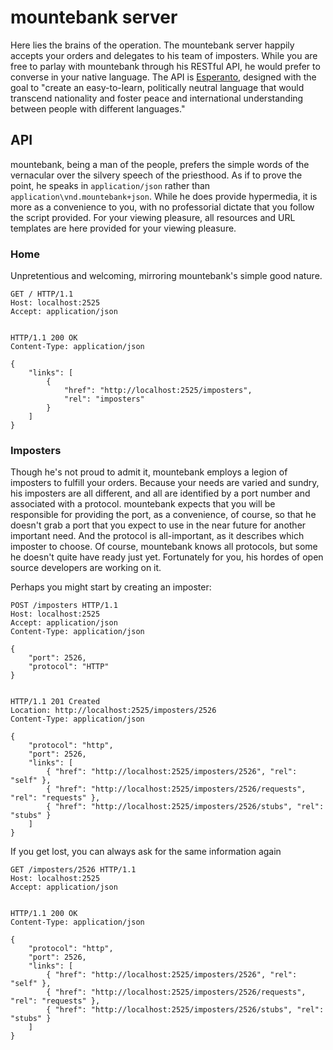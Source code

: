 # mountebank server

Here lies the brains of the operation.  The mountebank server happily accepts your
orders and delegates to his team of imposters.  While you are free to parlay with
mountebank through his RESTful API, he would prefer to converse in your native
language.  The API is [Esperanto](http://en.wikipedia.org/wiki/Esperanto), designed
with the goal to "create an easy-to-learn, politically neutral language that would
transcend nationality and foster peace and international understanding between people
with different languages."

## API

mountebank, being a man of the people, prefers the simple words of the vernacular over
the silvery speech of the priesthood.  As if to prove the point, he speaks in
`application/json` rather than `application\vnd.mountebank+json`.  While he does
provide hypermedia, it is more as a convenience to you, with no professorial dictate
that you follow the script provided.  For your viewing pleasure, all resources
and URL templates are here provided for your viewing pleasure.

### Home

Unpretentious and welcoming, mirroring mountebank's simple good nature.

    GET / HTTP/1.1
    Host: localhost:2525
    Accept: application/json


    HTTP/1.1 200 OK
    Content-Type: application/json

    {
        "links": [
            {
                "href": "http://localhost:2525/imposters",
                "rel": "imposters"
            }
        ]
    }

### Imposters

Though he's not proud to admit it, mountebank employs a legion of imposters to
fulfill your orders.  Because your needs are varied and sundry, his imposters
are all different, and all are identified by a port number and associated with
a protocol.  mountebank expects that you will be responsible for providing the
port, as a convenience, of course, so that he doesn't grab a port that you
expect to use in the near future for another important need.  And the protocol
is all-important, as it describes which imposter to choose.  Of course,
mountebank knows all protocols, but some he doesn't quite have ready just yet.
Fortunately for you, his hordes of open source developers are working on it.

Perhaps you might start by creating an imposter:

    POST /imposters HTTP/1.1
    Host: localhost:2525
    Accept: application/json
    Content-Type: application/json

    {
        "port": 2526,
        "protocol": "HTTP"
    }


    HTTP/1.1 201 Created
    Location: http://localhost:2525/imposters/2526
    Content-Type: application/json

    {
        "protocol": "http",
        "port": 2526,
        "links": [
            { "href": "http://localhost:2525/imposters/2526", "rel": "self" },
            { "href": "http://localhost:2525/imposters/2526/requests", "rel": "requests" },
            { "href": "http://localhost:2525/imposters/2526/stubs", "rel": "stubs" }
        ]
    }

If you get lost, you can always ask for the same information again

    GET /imposters/2526 HTTP/1.1
    Host: localhost:2525
    Accept: application/json


    HTTP/1.1 200 OK
    Content-Type: application/json

    {
        "protocol": "http",
        "port": 2526,
        "links": [
            { "href": "http://localhost:2525/imposters/2526", "rel": "self" },
            { "href": "http://localhost:2525/imposters/2526/requests", "rel": "requests" },
            { "href": "http://localhost:2525/imposters/2526/stubs", "rel": "stubs" }
        ]
    }
